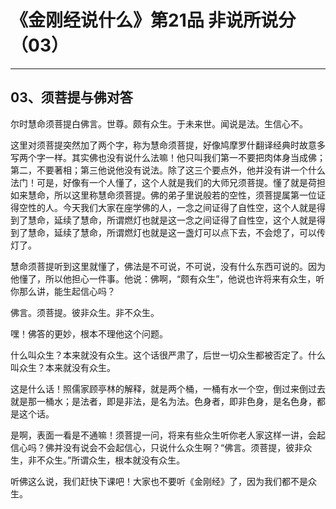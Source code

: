 # 《金刚经说什么》第21品 非说所说分（03）

------

## 03、须菩提与佛对答

尔时慧命须菩提白佛言。世尊。颇有众生。于未来世。闻说是法。生信心不。

这里对须菩提突然加了两个字，称为慧命须菩提，好像鸠摩罗什翻译经典时故意多写两个字一样。其实佛也没有说什么法嘛！他只叫我们第一不要把肉体身当成佛；第二，不要著相；第三他说他没有说法。除了这三个要点外，他并没有讲一个什么法门！可是，好像有一个人懂了，这个人就是我们的大师兄须菩提。懂了就是荷担如来慧命，所以这里称慧命须菩提。佛的弟子里说般若的空性，须菩提属第一位证得空性的人。今天我们大家在座学佛的人，一念之间证得了自性空，这个人就是得到了慧命，延续了慧命，所谓燃灯也就是这一念之间证得了自性空，这个人就是得到了慧命，延续了慧命，所谓燃灯也就是这一盏灯可以点下去，不会熄了，可以传灯了。

慧命须菩提听到这里就懂了，佛法是不可说，不可说，没有什么东西可说的。因为他懂了，所以他担心一件事。他说：佛啊，“颇有众生”，他说也许将来有众生，听你那么讲，能生起信心吗？

佛言。须菩提。彼非众生。非不众生。

嘿！佛答的更妙，根本不理他这个问题。

什么叫众生？本来就没有众生。这个话很严肃了，后世一切众生都被否定了。什么叫众生？本来就没有众生。

这是什么话！照儒家顾亭林的解释，就是两个桶，一桶有水一个空，倒过来倒过去就是那一桶水；是法者，即是非法，是名为法。色身者，即非色身，是名色身，都是这个话。

是啊，表面一看是不通嘛！须菩提一问，将来有些众生听你老人家这样一讲，会起信心吗？佛并没有说会不会起信心，只说什么众生啊？“佛言。须菩提，彼非众生，非不众生。”所谓众生，根本就没有众生。

听佛这么说，我们赶快下课吧！大家也不要听《金刚经》了，因为我们都不是众生。

